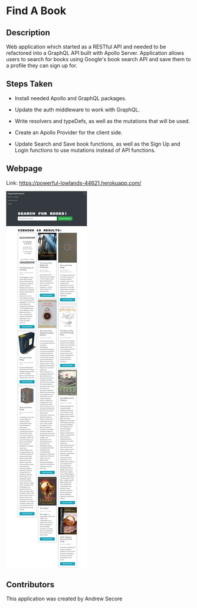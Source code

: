 # Find A Book

## Description
Web application which started as a RESTful API and needed to be refactored into a GraphQL API built with Apollo Server. Application allows users to search for books using Google's book search API and save them to a profile they can sign up for.

## Steps Taken
* Install needed Apollo and GraphQL packages.

* Update the auth middleware to work with GraphQL. 

* Write resolvers and typeDefs, as well as the mutations that will be used.

* Create an Apollo Provider for the client side.

* Update Search and Save book functions, as well as the Sign Up and Login functions to use mutations instead of API functions.

## Webpage

Link: https://powerful-lowlands-44621.herokuapp.com/

<img src='./assets/images/app_screenshot.png'>

## Contributors
This application was created by Andrew Secore